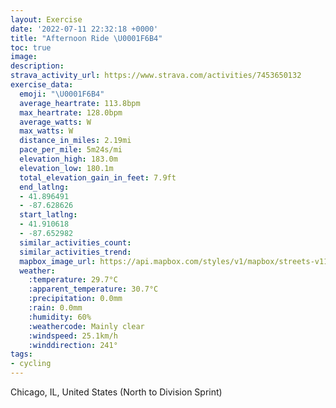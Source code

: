 ```yaml
---
layout: Exercise
date: '2022-07-11 22:32:18 +0000'
title: "Afternoon Ride \U0001F6B4"
toc: true
image:
description:
strava_activity_url: https://www.strava.com/activities/7453650132
exercise_data:
  emoji: "\U0001F6B4"
  average_heartrate: 113.8bpm
  max_heartrate: 128.0bpm
  average_watts: W
  max_watts: W
  distance_in_miles: 2.19mi
  pace_per_mile: 5m24s/mi
  elevation_high: 183.0m
  elevation_low: 180.1m
  total_elevation_gain_in_feet: 7.9ft
  end_latlng:
  - 41.896491
  - -87.628626
  start_latlng:
  - 41.910618
  - -87.652982
  similar_activities_count:
  similar_activities_trend:
  mapbox_image_url: https://api.mapbox.com/styles/v1/mapbox/streets-v11/static/path-5+787af2-1.0(itx~Fdv~uOUHDAEOvAHPFDCN%40JARFHGLi%40%40KCu%40FcBCo%40D_%40CM%3Fi%40CGFI%3FGCGOAG%3FIJE%3FOCI%3F%5DEGEGSCQ%40g%40DIC%5DBmAAo%40CKC%5B%3FIFI%3FENG%40QCMICU_%40%3F%5BDKFGBMFGHILCHK%40Sn%40s%40p%40wALQr%40iA%60AwAHWl%40q%40HKBKX%5BNWPQ%5Cq%40TWNMTe%40%5Ci%40fAuAFABORi%40NQDMZq%40PQXc%40PMh%40cAJKj%40gAZg%40ROJQh%40%7B%40DMXi%40FGH%3FLMFMDONMBKTSLYHELUDQPOR%5Dp%40aABQNSLI%40Md%40q%40FSPKz%40aBRK%3FYJA%40q%40Gc%40%40OCSOgAKc%40Cg%40D%5BNUZMPEJ%3FFET%3FFEl%40CTETBZAHC%60%40%3FNBT%40fAIl%40DBEXBfCI%5CDXKZ%3FVBPE%5E%3FHGHANDh%40Gb%40%40HBXANDFBd%40%3FNEJ%40DFl%40KD%3FBHK%3FAFE%3FBINOVAj%40%40FARFTBFCNCLHVKl%40CX%40PDHAZDLY%40DCGDCFBJ%3FLEDK%40WBKCi%40A%7D%40GOHQCKDOBmAESGKAUHa%40%3F%7B%40DO%3F%5DCgAC%3FCQ%40%5DC_%40%3FW%40a%40JSG%5B%3Fa%40CQDu%40K%3FD%40HENWCKBKG_%40%40gAMJIKGeA%3F%5DCKBKGIAIRg%40Fo%40EaAIO%3Fg%40Be%40Ce%40DBIEl%40aA%5Bm%40LW%40MC_%40GES%3F%5DYSIVKNAX_%40E%40DFIAAIFA),pin-s-s+e5b22e(-87.65299,41.91061),pin-s-f+89ae00(-87.62863000000003,41.89648999999993)/auto/800x800?access_token=pk.eyJ1Ijoiam9zaGJlY2ttYW4iLCJhIjoiY205eWR2aDd1MWZ6djJrbXc4a3M0bWZleiJ9.XiG9OWkNcZk2QzjJbxLB4A
  weather:
    :temperature: 29.7°C
    :apparent_temperature: 30.7°C
    :precipitation: 0.0mm
    :rain: 0.0mm
    :humidity: 60%
    :weathercode: Mainly clear
    :windspeed: 25.1km/h
    :winddirection: 241°
tags:
- cycling
---
```

Chicago, IL, United States (North to Division Sprint)
